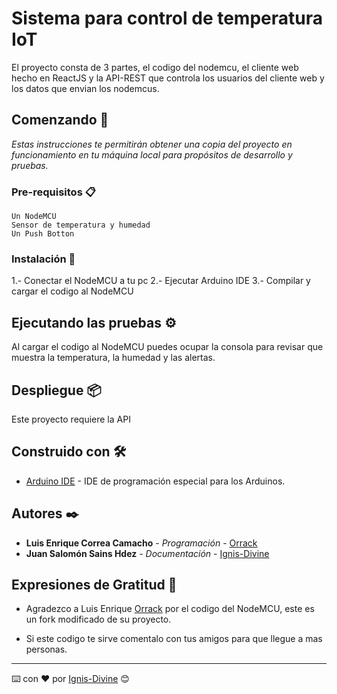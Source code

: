 # Sistema para control de temperatura IoT

El proyecto consta de 3 partes, el codigo del nodemcu, el cliente web hecho en ReactJS y la API-REST que controla los usuarios del cliente web y los datos que 
envian los nodemcus.


## Comenzando 🚀

_Estas instrucciones te permitirán obtener una copia del proyecto en funcionamiento en tu máquina local para propósitos de desarrollo y pruebas._


### Pre-requisitos 📋

```
Un NodeMCU
Sensor de temperatura y humedad
Un Push Botton
```


### Instalación 🔧

1.- Conectar el NodeMCU a tu pc
2.- Ejecutar Arduino IDE
3.- Compilar y cargar el codigo al NodeMCU 


## Ejecutando las pruebas ⚙️

Al cargar el codigo al NodeMCU puedes ocupar la consola para revisar que muestra la temperatura, la humedad y las alertas.


## Despliegue 📦

Este proyecto requiere la API 


## Construido con 🛠️

* [Arduino IDE](http://www.dropwizard.io/1.0.2/docs/) - IDE de programación especial para los Arduinos.


## Autores ✒️

* **Luis Enrique Correa Camacho** - *Programación* - [Orrack](https://github.com/Orrack)
* **Juan Salomón Sains Hdez** - *Documentación* - [Ignis-Divine](https://github.com/Ignis-Divine)

## Expresiones de Gratitud 🎁

* Agradezco a Luis Enrique [Orrack](https://github.com/Orrack) por el codigo del NodeMCU, este es un fork modificado de su proyecto.

* Si este codigo te sirve comentalo con tus amigos para que llegue a mas personas.


---
⌨️ con ❤️ por [Ignis-Divine](https://github.com/Ignis-Divine) 😊
